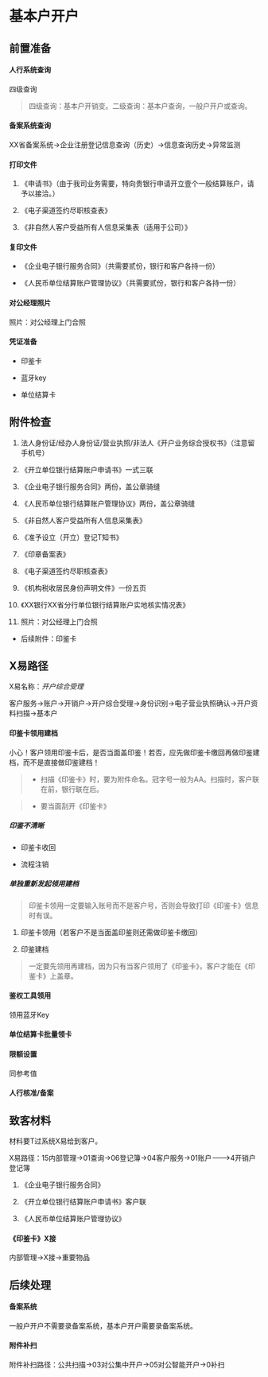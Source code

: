 # 基本户开户

## 前置准备

#### 人行系统查询

四级查询

> 四级查询：基本户开销变。二级查询：基本户查询，一般户开户或查询。

#### 备案系统查询

XX省备案系统->企业注册登记信息查询（历史）->信息查询历史->异常监测

#### 打印文件

1. 《申请书》（由于我司业务需要，特向贵银行申请开立壹个一般结算账户，请予以接洽。）

2. 《电子渠道签约尽职核查表》

3. 《非自然人客户受益所有人信息采集表（适用于公司）》

#### 复印文件

- 《企业电子银行服务合同》（共需要贰份，银行和客户各持一份）

- 《人民币单位结算账户管理协议》（共需要贰份，银行和客户各持一份）

#### 对公经理照片

照片：对公经理上门合照

#### 凭证准备

- 印鉴卡

- 蓝牙key

- 单位结算卡

## 附件检查

1. 法人身份证/经办人身份证/营业执照/非法人《开户业务综合授权书》（注意留手机号）

2. 《开立单位银行结算账户申请书》一式三联

3. 《企业电子银行服务合同》两份，盖公章骑缝

4. 《人民币单位银行结算账户管理协议》两份，盖公章骑缝

5. 《非自然人客户受益所有人信息采集表》

6. 《准予设立（开立）登记T知书》

7. 《印章备案表》

8. 《电子渠道签约尽职核查表》

9. 《机构税收居民身份声明文件》一份五页

10. 《XX银行XX省分行单位银行结算账户实地核实情况表》

11. 照片：对公经理上门合照

- 后续附件：印鉴卡

## X易路径

X易名称：*开户综合受理*

客户服务->账户->开销户->开户综合受理->身份识别->电子营业执照确认->开户资料扫描->基本户

#### 印鉴卡领用建档

小心！客户领用印鉴卡后，是否当面盖印鉴！若否，应先做印鉴卡缴回再做印鉴建档，而不是直接做印鉴建档！

> - 扫描《印鉴卡》时，要为附件命名。冠字号一般为AA。扫描时，客户联在前，银行联在后。

> - 要当面刮开《印鉴卡》

##### 印鉴不清晰

- 印鉴卡收回

- 流程注销

##### 单独重新发起领用建档

> 印鉴卡领用一定要输入账号而不是客户号，否则会导致打印《印鉴卡》信息时有误。

1. 印鉴卡领用（若客户不是当面盖印鉴则还需做印鉴卡缴回）

2. 印鉴建档

> 一定要先领用再建档，因为只有当客户领用了《印鉴卡》，客户才能在《印鉴卡》上盖章。

#### 鉴权工具领用

领用蓝牙Key


#### 单位结算卡批量领卡

#### 限额设置

同参考值

#### 人行核准/备案

## 致客材料

材料要T过系统X易给到客户。

X易路径：15内部管理->01查询->06登记簿->04客户服务->01账户--->4开销户登记簿

1. 《企业电子银行服务合同》

2. 《开立单位银行结算账户申请书》客户联

3. 《人民币单位结算账户管理协议》

#### 《印鉴卡》X接

内部管理->X接->重要物品

## 后续处理

#### 备案系统

一般户开户不需要录备案系统，基本户开户需要录备案系统。

#### 附件补扫

附件补扫路径：公共扫描->03对公集中开户->05对公智能开户->0补扫